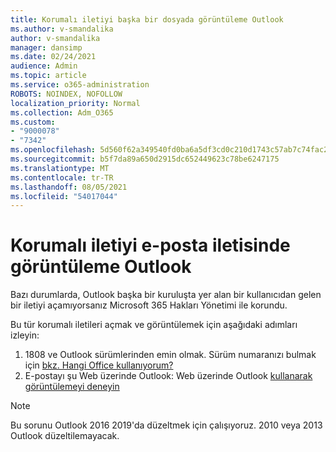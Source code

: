 ```yaml
---
title: Korumalı iletiyi başka bir dosyada görüntüleme Outlook
ms.author: v-smandalika
author: v-smandalika
manager: dansimp
ms.date: 02/24/2021
audience: Admin
ms.topic: article
ms.service: o365-administration
ROBOTS: NOINDEX, NOFOLLOW
localization_priority: Normal
ms.collection: Adm_O365
ms.custom:
- "9000078"
- "7342"
ms.openlocfilehash: 5d560f62a349540fd0ba6a5df3cd0c210d1743c57ab7c74fac2967a90be23c80
ms.sourcegitcommit: b5f7da89a650d2915dc652449623c78be6247175
ms.translationtype: MT
ms.contentlocale: tr-TR
ms.lasthandoff: 08/05/2021
ms.locfileid: "54017044"
---
```

# <a name="fix-problem-viewing-protected-message-in-outlook"></a>Korumalı iletiyi e-posta iletisinde görüntüleme Outlook

Bazı durumlarda, Outlook başka bir kuruluşta yer alan bir kullanıcıdan gelen bir iletiyi açamıyorsanız Microsoft 365 Hakları Yönetimi ile korundu.

Bu tür korumalı iletileri açmak ve görüntülemek için aşağıdaki adımları izleyin:

1. 1808 ve Outlook sürümlerinden emin olmak. Sürüm numaranızı bulmak için [bkz. Hangi Office kullanıyorum?](https://support.microsoft.com/office/about-office-what-version-of-office-am-i-using-932788b8-a3ce-44bf-bb09-e334518b8b19)
2. E-postayı şu Web üzerinde Outlook: Web üzerinde Outlook [kullanarak görüntülemeyi deneyin](https://outlook.office365.com/mail/inbox)

> [!NOTE]
> Bu sorunu Outlook 2016 2019'da düzeltmek için çalışıyoruz. 2010 veya 2013 Outlook düzeltilemayacak.
